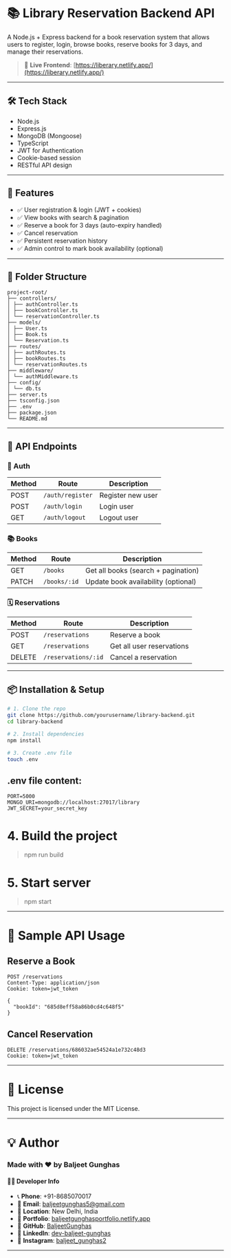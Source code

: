 # 📚 Library Reservation Backend API

A Node.js + Express backend for a book reservation system that allows users to register, login, browse books, reserve books for 3 days, and manage their reservations.

> 🔗 **Live Frontend**: [https://liberary.netlify.app/](https://liberary.netlify.app/)

---

## 🛠 Tech Stack

- Node.js
- Express.js
- MongoDB (Mongoose)
- TypeScript
- JWT for Authentication
- Cookie-based session
- RESTful API design

---

## 🚀 Features

- ✅ User registration & login (JWT + cookies)
- ✅ View books with search & pagination
- ✅ Reserve a book for 3 days (auto-expiry handled)
- ✅ Cancel reservation
- ✅ Persistent reservation history
- ✅ Admin control to mark book availability (optional)

---

## 🧩 Folder Structure

```
project-root/
├── controllers/
│ ├── authController.ts
│ ├── bookController.ts
│ └── reservationController.ts
├── models/
│ ├── User.ts
│ ├── Book.ts
│ └── Reservation.ts
├── routes/
│ ├── authRoutes.ts
│ ├── bookRoutes.ts
│ └── reservationRoutes.ts
├── middleware/
│ └── authMiddleware.ts
├── config/
│ └── db.ts
├── server.ts
├── tsconfig.json
├── .env
├── package.json
└── README.md
```


---

## 🧪 API Endpoints

### 🔐 Auth
| Method | Route           | Description         |
|--------|------------------|---------------------|
| POST   | `/auth/register` | Register new user   |
| POST   | `/auth/login`    | Login user          |
| GET    | `/auth/logout`   | Logout user         |

### 📚 Books
| Method | Route        | Description                     |
|--------|--------------|---------------------------------|
| GET    | `/books`     | Get all books (search + pagination) |
| PATCH  | `/books/:id` | Update book availability (optional) |

### 🗓️ Reservations
| Method | Route               | Description               |
|--------|---------------------|---------------------------|
| POST   | `/reservations`     | Reserve a book            |
| GET    | `/reservations`     | Get all user reservations |
| DELETE | `/reservations/:id` | Cancel a reservation      |

---

## 📦 Installation & Setup

```bash
# 1. Clone the repo
git clone https://github.com/yourusername/library-backend.git
cd library-backend

# 2. Install dependencies
npm install

# 3. Create .env file
touch .env
```

## .env file content:
```
PORT=5000
MONGO_URI=mongodb://localhost:27017/library
JWT_SECRET=your_secret_key
```

# 4. Build the project
>npm run build

# 5. Start server
>npm start

---

# 🔁 Sample API Usage
## Reserve a Book
```
POST /reservations
Content-Type: application/json
Cookie: token=jwt_token

{
  "bookId": "685d8eff58a86b0cd4c648f5"
}
```

## Cancel Reservation
```
DELETE /reservations/686032ae54524a1e732c48d3
Cookie: token=jwt_token
```
---

# 🧾 License

This project is licensed under the MIT License.

---


# 💡 Author
### Made with ❤️ by Baljeet Gunghas

#### 👨‍💻 Developer Info

- 📞 **Phone**: +91-8685070017  
- 📧 **Email**: [baljeetgunghas5@gmail.com](mailto:baljeetgunghas5@gmail.com)  
- 📍 **Location**: New Delhi, India  
- 💼 **Portfolio**: [baljeetgunghasportfolio.netlify.app](https://baljeetgunghasportfolio.netlify.app/)  
- 🐙 **GitHub**: [BaljeetGunghas](https://github.com/BaljeetGunghas)  
- 💼 **LinkedIn**: [dev-baljeet-gunghas](https://www.linkedin.com/in/dev-baljeet-gunghas-b6698421b/)  
- 📸 **Instagram**: [baljeet_gunghas2](https://www.instagram.com/baljeet_gunghas2/)

---
